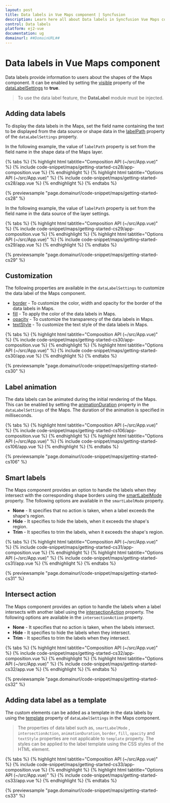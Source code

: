 ```yaml
---
layout: post
title: Data labels in Vue Maps component | Syncfusion
description: Learn here all about Data labels in Syncfusion Vue Maps component of Syncfusion Essential JS 2 and more.
control: Data labels 
platform: ej2-vue
documentation: ug
domainurl: ##DomainURL##
---
```


# Data labels in Vue Maps component

Data labels provide information to users about the shapes of the Maps component. It can be enabled by setting the [visible](https://ej2.syncfusion.com/vue/documentation/api/maps/dataLabelSettingsModel/#visible) property of the [dataLabelSettings](https://ej2.syncfusion.com/vue/documentation/api/maps/dataLabelSettingsModel/) to **true**.

>To use the data label feature, the **DataLabel** module must be injected.

## Adding data labels

To display the data labels in the Maps, set the field name containing the text to be displayed from the data source or shape data in the [labelPath](https://ej2.syncfusion.com/vue/documentation/api/maps/dataLabelSettingsModel/#labelpath) property of the `dataLabelSettings` property.

In the following example, the value of `labelPath` property is set from the field name in the shape data of the Maps layer.

{% tabs %}
{% highlight html tabtitle="Composition API (~/src/App.vue)" %}
{% include code-snippet/maps/getting-started-cs28/app-composition.vue %}
{% endhighlight %}
{% highlight html tabtitle="Options API (~/src/App.vue)" %}
{% include code-snippet/maps/getting-started-cs28/app.vue %}
{% endhighlight %}
{% endtabs %}
        
{% previewsample "page.domainurl/code-snippet/maps/getting-started-cs28" %}

In the following example, the value of `labelPath` property is set from the field name in the data source of the layer settings.

{% tabs %}
{% highlight html tabtitle="Composition API (~/src/App.vue)" %}
{% include code-snippet/maps/getting-started-cs29/app-composition.vue %}
{% endhighlight %}
{% highlight html tabtitle="Options API (~/src/App.vue)" %}
{% include code-snippet/maps/getting-started-cs29/app.vue %}
{% endhighlight %}
{% endtabs %}
        
{% previewsample "page.domainurl/code-snippet/maps/getting-started-cs29" %}

## Customization

The following properties are available in the `dataLabelSettings` to customize the data label of the Maps component.

* [border](https://ej2.syncfusion.com/vue/documentation/api/maps/dataLabelSettingsModel/#border) - To customize the color, width and opacity for the border of the data labels in Maps.
* [fill](https://ej2.syncfusion.com/vue/documentation/api/maps/dataLabelSettingsModel/#fill) - To apply the color of the data labels in Maps.
* [opacity](https://ej2.syncfusion.com/vue/documentation/api/maps/dataLabelSettingsModel/#opacity) - To customize the transparency of the data labels in Maps.
* [textStyle](https://ej2.syncfusion.com/vue/documentation/api/maps/dataLabelSettingsModel/#textstyle) - To customize the text style of the data labels in Maps.

{% tabs %}
{% highlight html tabtitle="Composition API (~/src/App.vue)" %}
{% include code-snippet/maps/getting-started-cs30/app-composition.vue %}
{% endhighlight %}
{% highlight html tabtitle="Options API (~/src/App.vue)" %}
{% include code-snippet/maps/getting-started-cs30/app.vue %}
{% endhighlight %}
{% endtabs %}
        
{% previewsample "page.domainurl/code-snippet/maps/getting-started-cs30" %}

## Label animation

The data labels can be animated during the initial rendering of the Maps. This can be enabled by setting the [animationDuration](https://ej2.syncfusion.com/vue/documentation/api/maps/dataLabelSettingsModel/#animationduration) property in the `dataLabelSettings` of the Maps. The duration of the animation is specified in milliseconds.

{% tabs %}
{% highlight html tabtitle="Composition API (~/src/App.vue)" %}
{% include code-snippet/maps/getting-started-cs106/app-composition.vue %}
{% endhighlight %}
{% highlight html tabtitle="Options API (~/src/App.vue)" %}
{% include code-snippet/maps/getting-started-cs106/app.vue %}
{% endhighlight %}
{% endtabs %}
        
{% previewsample "page.domainurl/code-snippet/maps/getting-started-cs106" %}

## Smart labels

The Maps component provides an option to handle the labels when they intersect with the corresponding shape borders using the [smartLabelMode](https://ej2.syncfusion.com/vue/documentation/api/maps/dataLabelSettingsModel/#smartlabelmode) property. The following options are available in the `smartLabelMode` property.

* **None** -  It specifies that no action is taken, when a label exceeds the shape's region.
* **Hide** -  It specifies to hide the labels, when it exceeds the shape's region.
* **Trim** -  It specifies to trim the labels, when it exceeds the shape's region.

{% tabs %}
{% highlight html tabtitle="Composition API (~/src/App.vue)" %}
{% include code-snippet/maps/getting-started-cs31/app-composition.vue %}
{% endhighlight %}
{% highlight html tabtitle="Options API (~/src/App.vue)" %}
{% include code-snippet/maps/getting-started-cs31/app.vue %}
{% endhighlight %}
{% endtabs %}
        
{% previewsample "page.domainurl/code-snippet/maps/getting-started-cs31" %}

## Intersect action

The Maps component provides an option to handle the labels when a label intersects with another label using the [intersectionAction](https://ej2.syncfusion.com/vue/documentation/api/maps/dataLabelSettingsModel/#intersectionaction) property. The following options are available in the `intersectionAction` property.

* **None** -  It specifies that no action is taken, when the labels intersect.
* **Hide** -  It specifies to hide the labels when they intersect.
* **Trim** -  It specifies to trim the labels when they intersect.

{% tabs %}
{% highlight html tabtitle="Composition API (~/src/App.vue)" %}
{% include code-snippet/maps/getting-started-cs32/app-composition.vue %}
{% endhighlight %}
{% highlight html tabtitle="Options API (~/src/App.vue)" %}
{% include code-snippet/maps/getting-started-cs32/app.vue %}
{% endhighlight %}
{% endtabs %}
        
{% previewsample "page.domainurl/code-snippet/maps/getting-started-cs32" %}

## Adding data label as a template

The custom elements can be added as a template in the data labels by using the [template](https://ej2.syncfusion.com/vue/documentation/api/maps/dataLabelSettingsModel/#template) property of `dataLabelSettings` in the Maps component.

>The properties of data label such as, `smartLabelMode` , `intersectionAction`, `animationDuration`, `border`, `fill`, `opacity` and `textStyle` properties are not applicable to `template` property. The styles can be applied to the label template using the CSS styles of the HTML element.

{% tabs %}
{% highlight html tabtitle="Composition API (~/src/App.vue)" %}
{% include code-snippet/maps/getting-started-cs33/app-composition.vue %}
{% endhighlight %}
{% highlight html tabtitle="Options API (~/src/App.vue)" %}
{% include code-snippet/maps/getting-started-cs33/app.vue %}
{% endhighlight %}
{% endtabs %}
        
{% previewsample "page.domainurl/code-snippet/maps/getting-started-cs33" %}